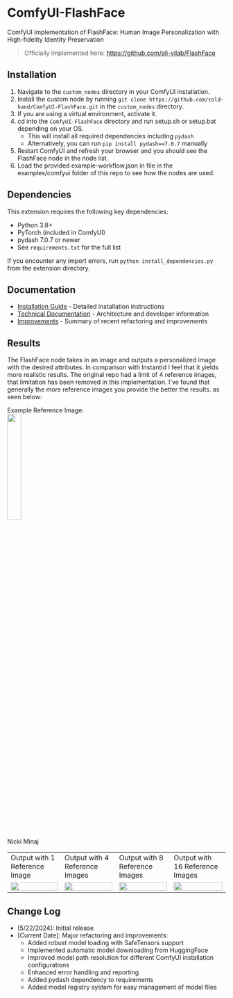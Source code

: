 # ComfyUI-FlashFace
ComfyUI implementation of FlashFace: Human Image Personalization with High-fidelity Identity Preservation </center>
> Officially implemented here: https://github.com/ali-vilab/FlashFace

## Installation </center>
1. Navigate to the `custom_nodes` directory in your ComfyUI installation.
2. Install the custom node by running `git clone https://github.com/cold-hand/ComfyUI-FlashFace.git` in the `custom_nodes` directory.
3. If you are using a virtual environment, activate it.
4. cd into the `ComfyUI-FlashFace` directory and run setup.sh or setup.bat depending on your OS.
   - This will install all required dependencies including `pydash`
   - Alternatively, you can run `pip install pydash==7.0.7` manually
5. Restart ComfyUI and refresh your browser and you should see the FlashFace node in the node list.
6. Load the provided example-workflow.json in file in the examples/comfyui folder of this repo to see how the nodes are used.

## Dependencies

This extension requires the following key dependencies:

- Python 3.8+
- PyTorch (included in ComfyUI)
- pydash 7.0.7 or newer
- See `requirements.txt` for the full list

If you encounter any import errors, run `python install_dependencies.py` from the extension directory.

## Documentation

- [Installation Guide](docs/installation.md) - Detailed installation instructions
- [Technical Documentation](docs/technical.md) - Architecture and developer information
- [Improvements](docs/improvements.md) - Summary of recent refactoring and improvements

## Results </center>
The FlashFace node takes in an image and outputs a personalized image with the desired attributes. In comparison with InstantId
I feel that it yields more realistic results. The original repo had a limit of 4 reference images, that limitation has been removed in this implementation.
I've found that generally the more reference images you provide the better the results. as seen below:

Example Reference Image: 
<br /><img src="examples/comfyui/Nicki/source.jpeg" width=25% height=auto>
<br />Nicki Minaj
<table>
  <tr>
    <td>Output with 1 Reference Image</td>
     <td>Output with 4 Reference Images</td>
     <td>Output with 8 Reference Images</td>
     <td>Output with 16 Reference Images</td>
  </tr>
  <tr>
    <td><img src="examples/comfyui/Nicki/1.png" width=100% height=auto></td>
    <td><img src="examples/comfyui/Nicki/4.png" width=100% height=auto></td>
    <td><img src="examples/comfyui/Nicki/8.png" width=100% height=auto></td>
    <td><img src="examples/comfyui/Nicki/16.png" width=100% height=auto></td>
  </tr>
</table>



## Change Log
- [5/22/2024]: Initial release
- [Current Date]: Major refactoring and improvements:
  - Added robust model loading with SafeTensors support
  - Implemented automatic model downloading from HuggingFace
  - Improved model path resolution for different ComfyUI installation configurations
  - Enhanced error handling and reporting
  - Added pydash dependency to requirements
  - Added model registry system for easy management of model files


